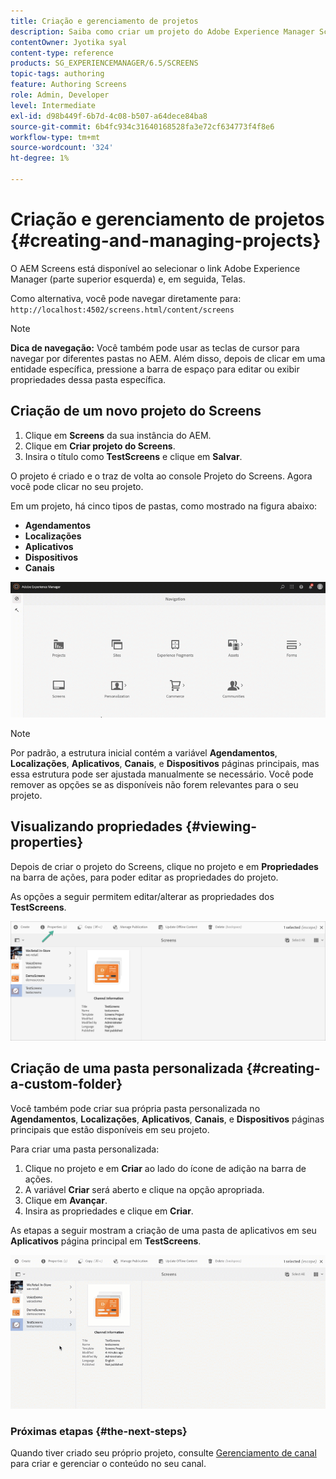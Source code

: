 ```yaml
---
title: Criação e gerenciamento de projetos
description: Saiba como criar um projeto do Adobe Experience Manager Screens.
contentOwner: Jyotika syal
content-type: reference
products: SG_EXPERIENCEMANAGER/6.5/SCREENS
topic-tags: authoring
feature: Authoring Screens
role: Admin, Developer
level: Intermediate
exl-id: d98b449f-6b7d-4c08-b507-a64dece84ba8
source-git-commit: 6b4fc934c31640168528fa3e72cf634773f4f8e6
workflow-type: tm+mt
source-wordcount: '324'
ht-degree: 1%

---
```


# Criação e gerenciamento de projetos {#creating-and-managing-projects}

O AEM Screens está disponível ao selecionar o link Adobe Experience Manager (parte superior esquerda) e, em seguida, Telas.

Como alternativa, você pode navegar diretamente para: `http://localhost:4502/screens.html/content/screens`

>[!NOTE]
>**Dica de navegação:**
>Você também pode usar as teclas de cursor para navegar por diferentes pastas no AEM. Além disso, depois de clicar em uma entidade específica, pressione a barra de espaço para editar ou exibir propriedades dessa pasta específica.

## Criação de um novo projeto do Screens

1. Clique em **Screens** da sua instância do AEM.
1. Clique em **Criar projeto do Screens**.
1. Insira o título como **TestScreens** e clique em **Salvar**.

O projeto é criado e o traz de volta ao console Projeto do Screens. Agora você pode clicar no seu projeto.

Em um projeto, há cinco tipos de pastas, como mostrado na figura abaixo:

* **Agendamentos**
* **Localizações**
* **Aplicativos**
* **Dispositivos**
* **Canais**

![player1](assets/create-project.gif)

>[!NOTE]
>
>Por padrão, a estrutura inicial contém a variável **Agendamentos**, **Localizações**, **Aplicativos**, **Canais**, e **Dispositivos** páginas principais, mas essa estrutura pode ser ajustada manualmente se necessário. Você pode remover as opções se as disponíveis não forem relevantes para o seu projeto.


## Visualizando propriedades {#viewing-properties}

Depois de criar o projeto do Screens, clique no projeto e em **Propriedades** na barra de ações, para poder editar as propriedades do projeto.

As opções a seguir permitem editar/alterar as propriedades dos **TestScreens**.

![imagem](assets/create-project2.png)

## Criação de uma pasta personalizada {#creating-a-custom-folder}

Você também pode criar sua própria pasta personalizada no **Agendamentos**, **Localizações**, **Aplicativos**, **Canais**, e **Dispositivos** páginas principais que estão disponíveis em seu projeto.

Para criar uma pasta personalizada:

1. Clique no projeto e em **Criar** ao lado do ícone de adição na barra de ações.
1. A variável **Criar** será aberto e clique na opção apropriada.
1. Clique em **Avançar**.
1. Insira as propriedades e clique em **Criar**.

As etapas a seguir mostram a criação de uma pasta de aplicativos em seu **Aplicativos** página principal em **TestScreens**.

![player2-1](assets/create-project3.gif)

### Próximas etapas {#the-next-steps}

Quando tiver criado seu próprio projeto, consulte [Gerenciamento de canal](managing-channels.md) para criar e gerenciar o conteúdo no seu canal.
